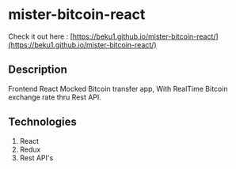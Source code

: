 # mister-bitcoin-react

Check it out here : [https://beku1.github.io/mister-bitcoin-react/](https://beku1.github.io/mister-bitcoin-react/)

## Description 

Frontend  React Mocked Bitcoin transfer app, With RealTime Bitcoin exchange rate thru Rest API.

## Technologies

1. React
2. Redux 
3. Rest API's
